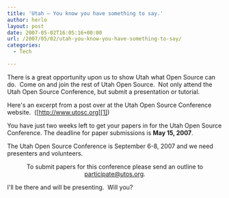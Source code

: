 ```yaml
---
title: 'Utah – You know you have something to say.'
author: herlo
layout: post
date: 2007-05-02T16:05:16+00:00
url: /2007/05/02/utah-you-know-you-have-something-to-say/
categories:
  - Tech

---
```

There is a great opportunity upon us to show Utah what Open Source can do.  Come on and join the rest of Utah Open Source.  Not only attend the Utah Open Source Conference, but submit a presentation or tutorial.

Here's an excerpt from a post over at the Utah Open Source Conference website.  ([http://www.utosc.org][1])

You have just two weeks left to get your papers in for the Utah Open Source Conference. The deadline for paper submissions is **May 15, 2007**.

The Utah Open Source Conference is September 6-8, 2007 and we need presenters and volunteers.

<p align="center">
  To submit papers for this conference please send an outline to <a href="mailto:participate@utos.org">participate@utos.org</a>.
</p>

<p align="left">
  I'll be there and will be presenting.  Will you?
</p>

 [1]: http://www.utosc.org "http://www.utosc.org"
